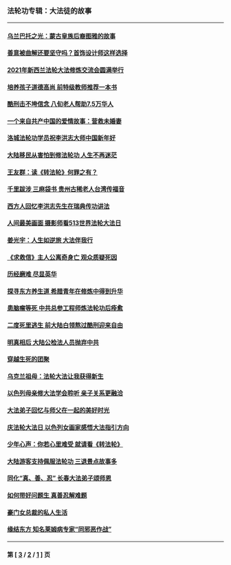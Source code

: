 ### 法轮功专辑：大法徒的故事
---
#### [乌兰巴托之光：蒙古皇族后裔图雅的故事](../../pages/nf1147481/n13155759.md?01080430) 
#### [善意被曲解还要坚守吗？首饰设计师这样选择](../../pages/nf1147481/n13077575.md?01080430) 
#### [2021年新西兰法轮大法修炼交流会圆满举行](../../pages/nf1147481/n13033149.md?01080430) 
#### [培养孩子道德高尚 前特级教师推荐一本书](../../pages/nf1147481/n12938640.md?01080430) 
#### [酷刑击不垮信念 八旬老人帮助7.5万华人](../../pages/nf1147481/n12880712.md?01080430) 
#### [一个来自共产中国的爱情故事：营救未婚妻](../../pages/nf1147481/n12778386.md?01080430) 
#### [洛城法轮功学员祝李洪志大师中国新年好](../../pages/nf1147481/n12724685.md?01080430) 
#### [大陆移民从害怕到修法轮功 人生不再迷茫](../../pages/nf1147481/n12414325.md?01080430) 
#### [王友群：读《转法轮》何罪之有？](../../pages/nf1147481/n12408647.md?01080430) 
#### [千里跋涉 三麻袋书 贵州古稀老人台湾传福音](../../pages/nf1147481/n12198750.md?01080430) 
#### [西方人回忆李洪志先生在瑞典传功讲法](../../pages/nf1147481/n12099607.md?01080430) 
#### [人间最美画面 摄影师看513世界法轮大法日](../../pages/nf1147481/n12094118.md?01080430) 
#### [姜光宇：人生如逆旅 大法伴我行](../../pages/nf1147481/n12088664.md?01080430) 
#### [《求救信》主人公离奇身亡 观众质疑死因](../../pages/nf1147481/n11845215.md?01080430) 
#### [历经磨难 尽显英华](../../pages/nf1147481/n11723297.md?01080430) 
#### [探寻东方养生道 希腊青年在修炼中得到升华](../../pages/nf1147481/n11494502.md?01080430) 
#### [患脑瘤等死 中共总参工程师炼法轮功后痊愈](../../pages/nf1147481/n11466682.md?01080430) 
#### [二度死里逃生 前大陆白领熬过酷刑迎来自由](../../pages/nf1147481/n11368594.md?01080430) 
#### [明真相后 大陆公检法人员抛弃中共](../../pages/nf1147481/n11358618.md?01080430) 
#### [穿越生死的团聚](../../pages/nf1147481/n11258922.md?01080430) 
#### [乌克兰祖母：法轮大法让我获得新生](../../pages/nf1147481/n11269457.md?01080430) 
#### [以色列母亲修大法学会聆听 亲子关系更融洽](../../pages/nf1147481/n11268195.md?01080430) 
#### [大法弟子回忆与师父在一起的美好时光](../../pages/nf1147481/n11267759.md?01080430) 
#### [庆法轮大法日 以色列女画家感悟大法指引方向](../../pages/nf1147481/n11267735.md?01080430) 
#### [少年心声：你若心里难受 就请看《转法轮》](../../pages/nf1147481/n11267496.md?01080430) 
#### [大陆游客支持佩服法轮功 三退景点故事多](../../pages/nf1147481/n11267378.md?01080430) 
#### [同化“真、善、忍” 长春大法弟子颂师恩](../../pages/nf1147481/n11266497.md?01080430) 
#### [如何带好问题生 真善忍解难题](../../pages/nf1147481/n11243655.md?01080430) 
#### [豪门女总裁的私人生活](../../pages/nf1147481/n10127794.md?01080430) 
#### [缘结东方 知名莱姆病专家“同邪恶作战”](../../pages/nf1147481/n10682468.md?01080430) 

---
#### 第 [ [3](./3.md?01080430) / [2](./2.md?01080430) / [1](./1.md?01080430) ] 页
